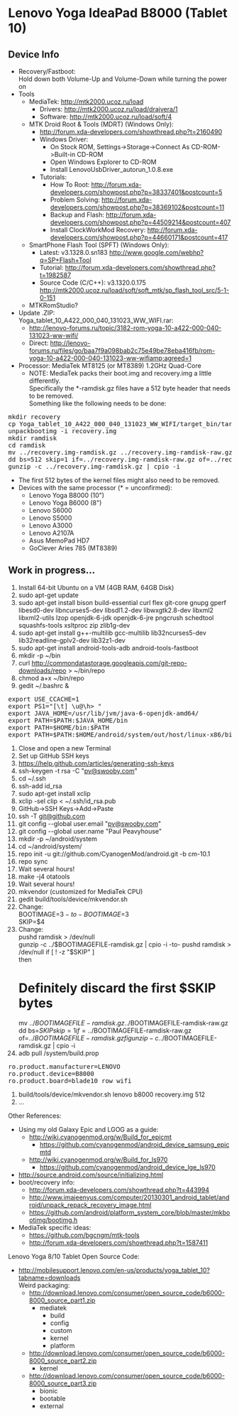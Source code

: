 # Lenovo Yoga IdeaPad B8000 (Tablet 10) #

## Device Info ##
* Recovery/Fastboot:  
  Hold down both Volume-Up and Volume-Down while turning the power on
* Tools
  * MediaTek: http://mtk2000.ucoz.ru/load
    * Drivers: http://mtk2000.ucoz.ru/load/drajvera/1
    * Software: http://mtk2000.ucoz.ru/load/soft/4
  * MTK Droid Root & Tools (MDRT) (Windows Only):
    * http://forum.xda-developers.com/showthread.php?t=2160490
    * Windows Driver:
      * On Stock ROM, Settings->Storage->Connect As CD-ROM->Built-in CD-ROM
      * Open Windows Explorer to CD-ROM
      * Install LenovoUsbDriver_autorun_1.0.8.exe
    * Tutorials:
      * How To Root: http://forum.xda-developers.com/showpost.php?p=38337401&postcount=5
      * Problem Solving: http://forum.xda-developers.com/showpost.php?p=38369102&postcount=11
      * Backup and Flash: http://forum.xda-developers.com/showpost.php?p=44509214&postcount=407
      * Install ClockWorkMod Recovery: http://forum.xda-developers.com/showpost.php?p=44660171&postcount=417
  * SmartPhone Flash Tool (SPFT) (Windows Only):
    * Latest: v3.1328.0.sn183 http://www.google.com/webhp?q=SP+Flash+Tool
    * Tutorial: http://forum.xda-developers.com/showthread.php?t=1982587
    * Source Code (C/C++): v3.1320.0.175 http://mtk2000.ucoz.ru/load/soft/soft_mtk/sp_flash_tool_src/5-1-0-151
  * MTKRomStudio?
* Update .ZIP:  
  Yoga_tablet_10_A422_000_040_131023_WW_WIFI.rar:  
  * http://lenovo-forums.ru/topic/3182-rom-yoga-10-a422-000-040-131023-ww-wifi/
  * Direct: http://lenovo-forums.ru/files/go/baa7f9a098bab2c75e49be78eba416fb/rom-yoga-10-a422-000-040-131023-ww-wifiamp;agreed=1
* Processor: MediaTek MT8125 (or MT8389) 1.2GHz Quad-Core
  * NOTE: MediaTek packs their boot.img and recovery.img a little differently.  
    Specifically the *-ramdisk.gz files have a 512 byte header that needs to be removed.  
    Something like the following needs to be done:
<pre>
mkdir recovery
cp Yoga_tablet_10_A422_000_040_131023_WW_WIFI/target_bin/target_bin/recovery.img .
unpackbootimg -i recovery.img
mkdir ramdisk
cd ramdisk
mv ../recovery.img-ramdisk.gz ../recovery.img-ramdisk-raw.gz
dd bs=512 skip=1 if=../recovery.img-ramdisk-raw.gz of=../recovery.img-ramdisk.gz
gunzip -c ../recovery.img-ramdisk.gz | cpio -i
</pre>
  * The first 512 bytes of the kernel files might also need to be removed.
* Devices with the same processor (* = unconfirmed):
  * Lenovo Yoga B8000 (10")
  * Lenovo Yoga B6000 (8")
  * Lenovo S6000
  * Lenovo S5000
  * Lenovo A3000
  * Lenovo A2107A
  * Asus MemoPad HD7
  * GoClever Aries 785 (MT8389)

## Work in progress... ##
 1. Install 64-bit Ubuntu on a VM (4GB RAM, 64GB Disk)
 1. sudo apt-get update
 1. sudo apt-get install bison build-essential curl flex git-core gnupg gperf libesd0-dev libncurses5-dev libsdl1.2-dev libwxgtk2.8-dev libxml2 libxml2-utils lzop openjdk-6-jdk openjdk-6-jre pngcrush schedtool squashfs-tools xsltproc zip zlib1g-dev
 1. sudo apt-get install g++-multilib gcc-multilib lib32ncurses5-dev lib32readline-gplv2-dev lib32z1-dev
 1. sudo apt-get install android-tools-adb android-tools-fastboot
 1. mkdir -p ~/bin
 1. curl http://commondatastorage.googleapis.com/git-repo-downloads/repo > ~/bin/repo
 1. chmod a+x ~/bin/repo
 1. gedit ~/.bashrc &
<pre>
export USE_CCACHE=1
export PS1="[\t] \u@\h> "
export JAVA_HOME=/usr/lib/jvm/java-6-openjdk-amd64/
export PATH=$PATH:$JAVA_HOME/bin
export PATH=$HOME/bin:$PATH
export PATH=$PATH:$HOME/android/system/out/host/linux-x86/bin
</pre>
 1. Close and open a new Terminal
 1. Set up GitHub SSH keys
   1. https://help.github.com/articles/generating-ssh-keys
   1. ssh-keygen -t rsa -C "pv@swooby.com"
   1. cd ~/.ssh
   1. ssh-add id_rsa
   1. sudo apt-get install xclip
   1. xclip -sel clip < ~/.ssh/id_rsa.pub
   1. GitHub->SSH Keys->Add->Paste
   1. ssh -T git@github.com
 1. git config --global user.email "pv@swooby.com"
 1. git config --global user.name "Paul Peavyhouse"
 1. mkdir -p ~/android/system
 1. cd ~/android/system/
 1. repo init -u git://github.com/CyanogenMod/android.git -b cm-10.1
 1. repo sync
 1. Wait several hours!
 1. make -j4 otatools
 1. Wait several hours!
 1. mkvendor (customized for MediaTek CPU)
   1. gedit build/tools/device/mkvendor.sh
   1. Change:  
      BOOTIMAGE=$3  
      -to-  
      BOOTIMAGE=$3  
      SKIP=$4  
   1. Change:  
      pushd ramdisk > /dev/null  
      gunzip -c ../$BOOTIMAGEFILE-ramdisk.gz | cpio -i  
      -to-  
      pushd ramdisk > /dev/null  
      if [ ! -z "$SKIP" ]  
      then  
        # Definitely discard the first $SKIP bytes  
        mv ../$BOOTIMAGEFILE-ramdisk.gz ../$BOOTIMAGEFILE-ramdisk-raw.gz  
        dd bs=$SKIP skip=1 if=../$BOOTIMAGEFILE-ramdisk-raw.gz of=../$BOOTIMAGEFILE-ramdisk.gz  
      fi  
      gunzip -c ../$BOOTIMAGEFILE-ramdisk.gz | cpio -i
   1. adb pull /system/build.prop
<pre>
ro.product.manufacturer=LENOVO
ro.product.device=B8000
ro.product.board=blade10_row_wifi
</pre>
   1. build/tools/device/mkvendor.sh lenovo b8000 recovery.img 512
 1. ...

Other References:
 * Using my old Galaxy Epic and LGOG as a guide:
   * http://wiki.cyanogenmod.org/w/Build_for_epicmt
     * https://github.com/cyanogenmod/android_device_samsung_epicmtd
   * http://wiki.cyanogenmod.org/w/Build_for_ls970
     * https://github.com/cyanogenmod/android_device_lge_ls970
 * http://source.android.com/source/initializing.html
 * boot/recovery info:
   * http://forum.xda-developers.com/showthread.php?t=443994
   * http://www.imajeenyus.com/computer/20130301_android_tablet/android/unpack_repack_recovery_image.html
   * https://github.com/android/platform_system_core/blob/master/mkbootimg/bootimg.h
 * MediaTek specific ideas:
   * https://github.com/bgcngm/mtk-tools
   * http://forum.xda-developers.com/showthread.php?t=1587411

Lenovo Yoga 8/10 Tablet Open Source Code:
* http://mobilesupport.lenovo.com/en-us/products/yoga_tablet_10?tabname=downloads  
  Weird packaging:
  * http://download.lenovo.com/consumer/open_source_code/b6000-8000_source_part1.zip
    * mediatek
      * build
      * config
      * custom
      * kernel
      * platform
  * http://download.lenovo.com/consumer/open_source_code/b6000-8000_source_part2.zip
    * kernel
  * http://download.lenovo.com/consumer/open_source_code/b6000-8000_source_part3.zip
    * bionic
    * bootable
    * external


